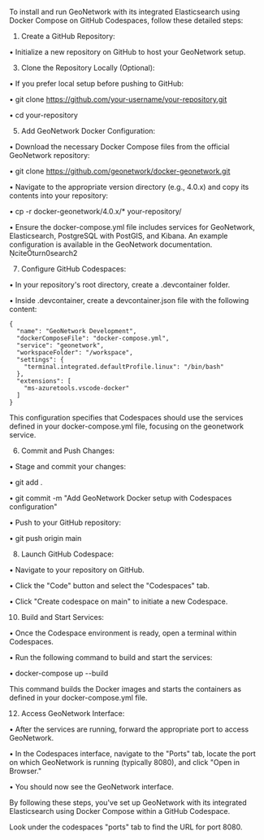 To install and run GeoNetwork with its integrated Elasticsearch using Docker Compose on GitHub Codespaces, follow these detailed steps:
1. Create a GitHub Repository:
   
•	Initialize a new repository on GitHub to host your GeoNetwork setup.

3. Clone the Repository Locally (Optional):
   
•	If you prefer local setup before pushing to GitHub:

•	git clone https://github.com/your-username/your-repository.git 

•	cd your-repository


5. Add GeoNetwork Docker Configuration:
   
•	Download the necessary Docker Compose files from the official GeoNetwork repository:

•	git clone https://github.com/geonetwork/docker-geonetwork.git

•	Navigate to the appropriate version directory (e.g., 4.0.x) and copy its contents into your repository:

•	cp -r docker-geonetwork/4.0.x/* your-repository/

•	Ensure the docker-compose.yml file includes services for GeoNetwork, Elasticsearch, PostgreSQL with PostGIS, and Kibana. An example configuration is available in the GeoNetwork documentation. citeturn0search2


7. Configure GitHub Codespaces:
   
•	In your repository's root directory, create a .devcontainer folder.

•	Inside .devcontainer, create a devcontainer.json file with the following content:


	{
	  "name": "GeoNetwork Development",
	  "dockerComposeFile": "docker-compose.yml",
	  "service": "geonetwork",
	  "workspaceFolder": "/workspace",
	  "settings": {
	    "terminal.integrated.defaultProfile.linux": "/bin/bash"
	  },
	  "extensions": [
	    "ms-azuretools.vscode-docker"
	  ]
	}

This configuration specifies that Codespaces should use the services defined in your docker-compose.yml file, focusing on the geonetwork service.

6. Commit and Push Changes:
   
•	Stage and commit your changes:

•	git add .

•	git commit -m "Add GeoNetwork Docker setup with Codespaces configuration"

•	Push to your GitHub repository:

•	git push origin main


8. Launch GitHub Codespace:
   
•	Navigate to your repository on GitHub.

•	Click the "Code" button and select the "Codespaces" tab.

•	Click "Create codespace on main" to initiate a new Codespace.


10. Build and Start Services:
    
•	Once the Codespace environment is ready, open a terminal within Codespaces.

•	Run the following command to build and start the services:

•	docker-compose up --build


This command builds the Docker images and starts the containers as defined in your docker-compose.yml file.

12. Access GeoNetwork Interface:
    
•	After the services are running, forward the appropriate port to access GeoNetwork.

•	In the Codespaces interface, navigate to the "Ports" tab, locate the port on which GeoNetwork is running (typically 8080), and click "Open in Browser."

•	You should now see the GeoNetwork interface.


By following these steps, you've set up GeoNetwork with its integrated Elasticsearch using Docker Compose within a GitHub Codespace.

Look under the codespaces "ports" tab to find the URL for port 8080.   

